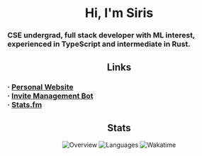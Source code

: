 <h1 align="center">Hi, I'm Siris</h1>
<h3>CSE undergrad, full stack developer with ML interest, experienced in TypeScript and intermediate in Rust.</h3>
<h2 align="center">Links</h2>
<h3>
· <a target="_blank" href="https://siris.me">Personal Website</a>
<br>
· <a target="_blank" href="https://invi-bot.xyz">Invite Management Bot</a>
<br>
· <a target="_blank" href="https://stats.fm/siris01">Stats.fm</a>
</h3>
<h2 align="center">Stats</h2>
<p align="center">
  <img src="https://git-stats.siris.me/api/?username=siris01&show_icons=true&layout=compact&title_color=C9CBFF&text_color=cad3f5&icon_color=cad3f5&bg_color=181926&hide_border=true&count_private=true&include_all_commits=true&card_width=500" alt="Overview">
  <img src="https://git-stats.siris.me/api/top-langs/?layout=compact&icon_color=cad3f5&count_private=true&username=siris01&langs_count=10&bg_color=181926&hide_border=true&title_color=C9CBFF&text_color=cad3f5&show_icons=true&card_width=500" alt="Languages">
  <img src="https://git-stats.siris.me/api/wakatime/?username=siris&show_icons=true&layout=compact&title_color=C9CBFF&text_color=cad3f5&icon_color=cad3f5&bg_color=181926&hide_border=true&langs_count=10&card_width=500" alt="Wakatime">
</p>
